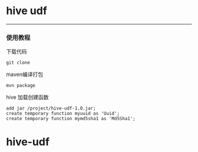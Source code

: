 # hive udf 
------
### 使用教程
下载代码
```
git clone 
```
maven编译打包
```
mvn package
```
hive 加载创建函数
```
add jar /project/hive-udf-1.0.jar;
create temporary function myuuid as 'Uuid';
create temporary function mymd5sha1 as 'Md5Sha1';
```
# hive-udf
